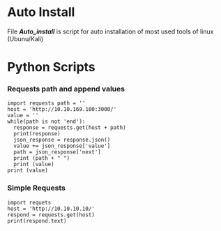 # Auto Install
File ***Auto_install*** is script for auto installation of most used tools of linux (Ubunu/Kali)

# Python Scripts
### Requests path and append values
```
import requests path = ''
host = 'http://10.10.169.100:3000/'
value = ''
while(path is not 'end'):
  response = requests.get(host + path)
  print(response)
  json_response = response.json()
  value += json_response['value']
  path = json_response['next']
  print (path + " ")
  print (value)
print (value)
```
### Simple Requests
```
import requets
host = 'http://10.10.10.10/'
respond = requests.get(host)
print(respond.text)
```
